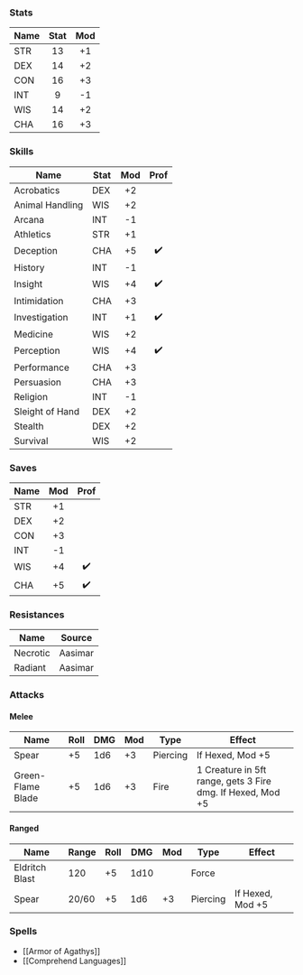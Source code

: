 ### Stats
| Name | Stat | Mod |
| ---- |:----:|:---:|
| STR  |  13  | +1  |
| DEX  |  14  | +2  |
| CON  |  16  | +3  |
| INT  |  9   | -1  |
| WIS  |  14  | +2  |
| CHA  |  16  | +3  |

### Skills
| Name            | Stat | Mod | Prof |
| --------------- | ---- |:---:|:----:|
| Acrobatics      | DEX  | +2  |      |
| Animal Handling | WIS  | +2  |      |
| Arcana          | INT  | -1  |      |
| Athletics       | STR  | +1  |      |
| Deception       | CHA  | +5  |  ✔️  |
| History         | INT  | -1  |      |
| Insight         | WIS  | +4  |  ✔️  |
| Intimidation    | CHA  | +3  |      |
| Investigation   | INT  | +1  |  ✔️  |
| Medicine        | WIS  | +2  |      |
| Perception      | WIS  | +4  |  ✔️  |
| Performance     | CHA  | +3  |      |
| Persuasion      | CHA  | +3  |      |
| Religion        | INT  | -1  |      |
| Sleight of Hand | DEX  | +2  |      |
| Stealth         | DEX  | +2  |      |
| Survival        | WIS  | +2  |      |

### Saves
| Name | Mod | Prof |
| ---- |:---:|:----:|
| STR  | +1  |      |
| DEX  | +2  |      |
| CON  | +3  |      |
| INT  | -1  |      |
| WIS  | +4  |  ✔️  |
| CHA  | +5  |  ✔️  |

### Resistances
| Name     | Source  |
| -------- | ------- |
| Necrotic | Aasimar |
| Radiant  | Aasimar        |

### Attacks
#### Melee
| Name              | Roll | DMG | Mod | Type     | Effect                                   |
| ----------------- | ---- | --- | --- | -------- | ---------------------------------------- |
| Spear             | +5   | 1d6 | +3  | Piercing | If Hexed, Mod +5                                         |
| Green-Flame Blade | +5   | 1d6 | +3  | Fire     | 1 Creature in 5ft range, gets 3 Fire dmg. If Hexed, Mod +5 |
#### Ranged
| Name           | Range | Roll | DMG  | Mod | Type     | Effect           |
| -------------- | ----- | ---- | ---- | --- | -------- | ---------------- |
| Eldritch Blast | 120   | +5   | 1d10 |     | Force    |                  |
| Spear          | 20/60 | +5   | 1d6  | +3  | Piercing | If Hexed, Mod +5 |
 
### Spells
- [[Armor of Agathys]]
- [[Comprehend Languages]]